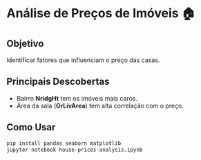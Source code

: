 # Análise de Preços de Imóveis 🏠  

## Objetivo  
Identificar fatores que influenciam o preço das casas.  

## Principais Descobertas  
- Bairro **NridgHt** tem os imóveis mais caros.  
- Área da sala (**GrLivArea**) tem alta correlação com o preço.  

## Como Usar  
```bash  
pip install pandas seaborn matplotlib  
jupyter notebook house-prices-analysis.ipynb  
